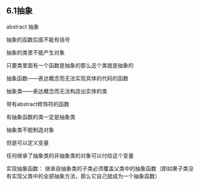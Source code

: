 ## 6.1抽象

abstract  抽象

抽象的函数后面不能有括号

抽象的类里不能产生对象

只要类里面有一个函数是抽象的那么这个类就是抽象的



抽象函数——表达概念而无法实现具体的代码的函数

抽象类——表达概念而无法构造出实体的类



带有abstract修饰符的函数

有抽象函数的类一定是抽象类

抽象类不能制造对象

但是可以定义变量

任何继承了抽象类的非抽象类的对象可以付给这个变量



实现抽象函数： 继承自抽象类的子类必须覆盖父类中的抽象函数（即如果子类没有实现父类中的全部抽象方法，那么它自己就成为一个抽象函数）

